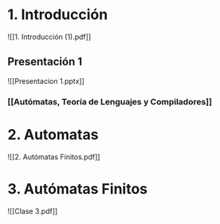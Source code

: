 # 1. Introducción
![[1. Introducción (1).pdf]]
## Presentación 1

![[Presentacion 1.pptx]]

### [[Autómatas, Teoría de Lenguajes y Compiladores]]

# 2. Automatas
![[2. Autómatas Finitos.pdf]]



# 3. Autómatas Finitos

![[Clase 3.pdf]]
